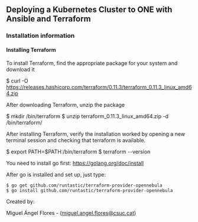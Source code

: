 ## Deploying a Kubernetes Cluster to ONE with Ansible and Terraform

### Installation information

####  Installing Terraform 

To install Terraform, find the appropriate package for your system and download it

$ curl -O  https://releases.hashicorp.com/terraform/0.11.3/terraform_0.11.3_linux_amd64.zip

After downloading Terraform, unzip the package

$ mkdir /bin/terraform
$ unzip terraform_0.11.3_linux_amd64.zip -d /bin/terraform/


After installing Terraform, verify the installation worked by opening a new terminal session and checking that terraform is available. 

$ export PATH=$PATH:/bin/terraform
$ terraform --version



You need to install go first: https://golang.org/doc/install

After go is installed and set up, just type:

    $ go get github.com/runtastic/terraform-provider-opennebula
    $ go install github.com/runtastic/terraform-provider-opennebula






Created by:

Miguel Ángel Flores - (miguel.angel.flores@csuc.cat)

